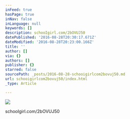 ```yaml
---
inFeed: true
hasPage: true
inNav: false
inLanguage: null
keywords: []
description: schooIgirl.com/2bOVUJ50
datePublished: '2016-08-28T20:30:17.671Z'
dateModified: '2016-08-28T20:23:00.166Z'
title: ''
author: []
via: {}
authors: []
publisher: {}
starred: false
sourcePath: _posts/2016-08-28-schooigirlcom2bovuj50.md
url: schooigirlcom2bovuj50/index.html
_type: Article

---
```

![](https://the-grid-user-content.s3-us-west-2.amazonaws.com/91bd0fc3-f347-4332-a170-00f53fdb35bf.jpg)

schooIgirl.com/2bOVUJ50